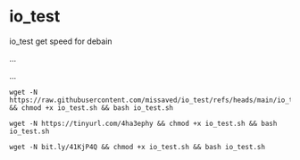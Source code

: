 # io_test
io_test
get speed for debain


...

...
```
wget -N https://raw.githubusercontent.com/missaved/io_test/refs/heads/main/io_test.sh && chmod +x io_test.sh && bash io_test.sh
```
```
wget -N https://tinyurl.com/4ha3ephy && chmod +x io_test.sh && bash io_test.sh
```
```
wget -N bit.ly/41KjP4Q && chmod +x io_test.sh && bash io_test.sh
```
